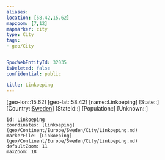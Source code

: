 ```yaml
---
aliases: 
location: [58.42,15.62]
mapzoom: [7,12] 
mapmarker: city 
type: City
tags:
- geo/City


SpocWebEntityId: 32035
isDeleted: false
confidential: public

title: Linkoeping
---
```

[geo-lon::15.62]
[geo-lat::58.42]
[name::Linkoeping]
[State::]
[Country::[Sweden](geo/Continent/Europe/Sweden.md)]
[StateId::]
[Population::]
[Unknown::]


```leaflet
id: Linkoeping
coordinates: [Linkoeping](geo/Continent/Europe/Sweden/City/Linkoeping.md)
markerFile: [Linkoeping](geo/Continent/Europe/Sweden/City/Linkoeping.md)
defaultZoom: 11 
maxZoom: 18
```


